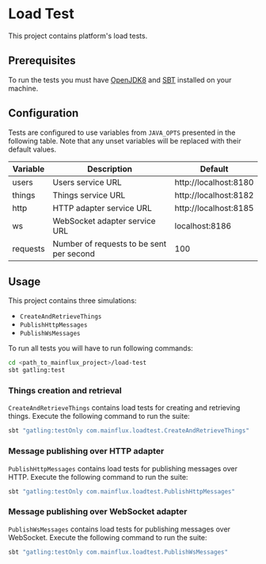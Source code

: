 # Load Test

This project contains platform's load tests.

## Prerequisites

To run the tests you must have [OpenJDK8](http://openjdk.java.net/install/) and
[SBT](https://www.scala-sbt.org/1.0/docs/Setup.html) installed on your machine.

## Configuration

Tests are configured to use variables from `JAVA_OPTS` presented in the
following table. Note that any unset variables will be replaced with their
default values.

| Variable | Description                              | Default               |
|----------|------------------------------------------|-----------------------|
| users    | Users service URL                        | http://localhost:8180 |
| things   | Things service URL                       | http://localhost:8182 |
| http     | HTTP adapter service URL                 | http://localhost:8185 |
| ws       | WebSocket adapter service URL            | localhost:8186        |
| requests | Number of requests to be sent per second | 100                   |

## Usage

This project contains three simulations:

- `CreateAndRetrieveThings`
- `PublishHttpMessages`
- `PublishWsMessages`

To run all tests you will have to run following commands:

```bash
cd <path_to_mainflux_project>/load-test
sbt gatling:test
```

### Things creation and retrieval

`CreateAndRetrieveThings` contains load tests for creating and retrieving things.
Execute the following command to run the suite:

```bash
sbt "gatling:testOnly com.mainflux.loadtest.CreateAndRetrieveThings"
```

### Message publishing over HTTP adapter

`PublishHttpMessages` contains load tests for publishing messages over HTTP.
Execute the following command to run the suite:

```bash
sbt "gatling:testOnly com.mainflux.loadtest.PublishHttpMessages"
```

### Message publishing over WebSocket adapter

`PublishWsMessages` contains load tests for publishing messages over WebSocket.
Execute the following command to run the suite:

```bash
sbt "gatling:testOnly com.mainflux.loadtest.PublishWsMessages"
```
